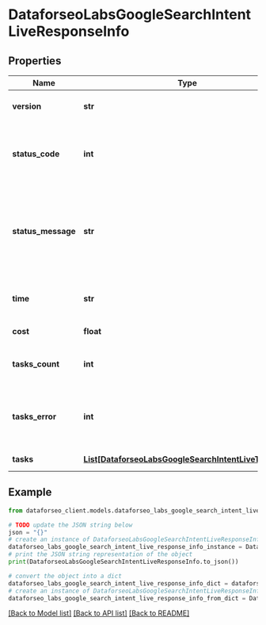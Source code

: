 # DataforseoLabsGoogleSearchIntentLiveResponseInfo


## Properties

Name | Type | Description | Notes
------------ | ------------- | ------------- | -------------
**version** | **str** | the current version of the API | [optional] 
**status_code** | **int** | general status code you can find the full list of the response codes here | [optional] 
**status_message** | **str** | general informational message you can find the full list of general informational messages here | [optional] 
**time** | **str** | total execution time, seconds | [optional] 
**cost** | **float** | total tasks cost, USD | [optional] 
**tasks_count** | **int** | the number of tasks in the tasks array | [optional] 
**tasks_error** | **int** | the number of tasks in the tasks array returned with an error | [optional] 
**tasks** | [**List[DataforseoLabsGoogleSearchIntentLiveTaskInfo]**](DataforseoLabsGoogleSearchIntentLiveTaskInfo.md) | array of tasks | [optional] 

## Example

```python
from dataforseo_client.models.dataforseo_labs_google_search_intent_live_response_info import DataforseoLabsGoogleSearchIntentLiveResponseInfo

# TODO update the JSON string below
json = "{}"
# create an instance of DataforseoLabsGoogleSearchIntentLiveResponseInfo from a JSON string
dataforseo_labs_google_search_intent_live_response_info_instance = DataforseoLabsGoogleSearchIntentLiveResponseInfo.from_json(json)
# print the JSON string representation of the object
print(DataforseoLabsGoogleSearchIntentLiveResponseInfo.to_json())

# convert the object into a dict
dataforseo_labs_google_search_intent_live_response_info_dict = dataforseo_labs_google_search_intent_live_response_info_instance.to_dict()
# create an instance of DataforseoLabsGoogleSearchIntentLiveResponseInfo from a dict
dataforseo_labs_google_search_intent_live_response_info_from_dict = DataforseoLabsGoogleSearchIntentLiveResponseInfo.from_dict(dataforseo_labs_google_search_intent_live_response_info_dict)
```
[[Back to Model list]](../README.md#documentation-for-models) [[Back to API list]](../README.md#documentation-for-api-endpoints) [[Back to README]](../README.md)


